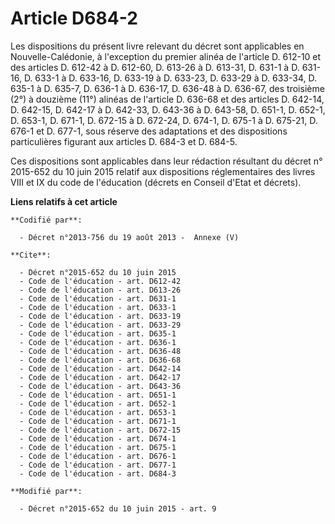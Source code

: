 # Article D684-2

Les dispositions du présent livre relevant du décret sont applicables en Nouvelle-Calédonie, à l'exception du premier alinéa
de l'article D. 612-10 et des articles D. 612-42 à D. 612-60, D. 613-26 à D. 613-31, D. 631-1 à D. 631-16, D. 633-1 à D.
633-16, D. 633-19 à D. 633-23, D. 633-29 à D. 633-34, D. 635-1 à D. 635-7, D. 636-1 à D. 636-17, D. 636-48 à D. 636-67, des
troisième (2°) à douzième (11°) alinéas de l'article D. 636-68 et des articles D. 642-14, D. 642-15, D. 642-17 à D. 642-33,
D. 643-36 à D. 643-58, D. 651-1, D. 652-1, D. 653-1, D. 671-1, D. 672-15 à D. 672-24, D. 674-1, D. 675-1 à D. 675-21, D.
676-1 et D. 677-1, sous réserve des adaptations et des dispositions particulières figurant aux articles D. 684-3 et D.
684-5. 

Ces dispositions sont applicables dans leur rédaction résultant du décret n° 2015-652 du 10 juin 2015 relatif aux
dispositions réglementaires des livres VIII et IX du code de l'éducation (décrets en Conseil d'Etat et décrets).

**Liens relatifs à cet article**

	**Codifié par**:

	  - Décret n°2013-756 du 19 août 2013 -  Annexe (V)

	**Cite**:

	  - Décret n°2015-652 du 10 juin 2015
	  - Code de l'éducation - art. D612-42
	  - Code de l'éducation - art. D613-26
	  - Code de l'éducation - art. D631-1
	  - Code de l'éducation - art. D633-1
	  - Code de l'éducation - art. D633-19
	  - Code de l'éducation - art. D633-29
	  - Code de l'éducation - art. D635-1
	  - Code de l'éducation - art. D636-1
	  - Code de l'éducation - art. D636-48
	  - Code de l'éducation - art. D636-68
	  - Code de l'éducation - art. D642-14
	  - Code de l'éducation - art. D642-17
	  - Code de l'éducation - art. D643-36
	  - Code de l'éducation - art. D651-1
	  - Code de l'éducation - art. D652-1
	  - Code de l'éducation - art. D653-1
	  - Code de l'éducation - art. D671-1
	  - Code de l'éducation - art. D672-15
	  - Code de l'éducation - art. D674-1
	  - Code de l'éducation - art. D675-1
	  - Code de l'éducation - art. D676-1
	  - Code de l'éducation - art. D677-1
	  - Code de l'éducation - art. D684-3

	**Modifié par**:

	  - Décret n°2015-652 du 10 juin 2015 - art. 9
